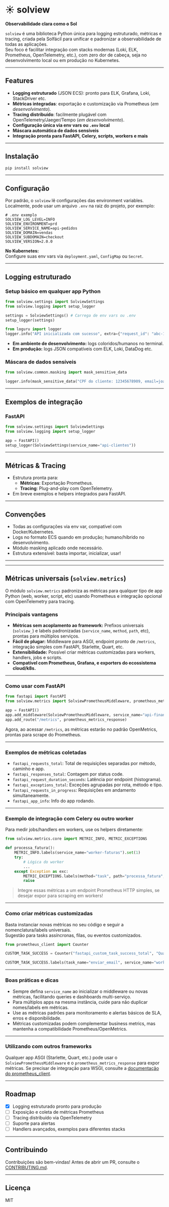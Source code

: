 # ☀️ solview

**Observabilidade clara como o Sol**

`solview` é uma biblioteca Python única para logging estruturado, métricas e tracing, criada pela Solfácil para unificar e padronizar a observabilidade de todas as aplicações.  
Seu foco é facilitar integração com stacks modernas (Loki, ELK, Prometheus, OpenTelemetry, etc.), com zero dor de cabeça, seja no desenvolvimento local ou em produção no Kubernetes.

---

## Features

- **Logging estruturado** (JSON ECS): pronto para ELK, Grafana, Loki, StackDriver etc.
- **Métricas integradas**: exportação e customização via Prometheus (*em desenvolvimento*).
- **Tracing distribuído**: facilmente plugável com OpenTelemetry/Jaeger/Tempo (*em desenvolvimento*).
- **Configuração única via env vars ou `.env` local**
- **Máscara automática de dados sensíveis**
- **Integração pronta para FastAPI, Celery, scripts, workers e mais**

---

## Instalação

```bash
pip install solview
```

---

## Configuração

Por padrão, o `solview` lê configurações das environment variables.  
Localmente, pode usar um arquivo `.env` na raiz do projeto, por exemplo:

```
# .env exemplo
SOLVIEW_LOG_LEVEL=INFO
SOLVIEW_ENVIRONMENT=prd
SOLVIEW_SERVICE_NAME=api-pedidos
SOLVIEW_DOMAIN=vendas
SOLVIEW_SUBDOMAIN=checkout
SOLVIEW_VERSION=2.0.0
```

**No Kubernetes:**  
Configure suas env vars via `deployment.yaml`, `ConfigMap` ou `Secret`.

---

## Logging estruturado

### Setup básico em qualquer app Python

```python
from solview.settings import SolviewSettings
from solview.logging import setup_logger

settings = SolviewSettings() # Carrega de env vars ou .env
setup_logger(settings)

from loguru import logger
logger.info("API inicializada com sucesso", extra={"request_id": "abc-123"})
```

- **Em ambiente de desenvolvimento:** logs coloridos/humanos no terminal.
- **Em produção:** logs JSON compatíveis com ELK, Loki, DataDog etc.

### Máscara de dados sensíveis

```python
from solview.common.masking import mask_sensitive_data

logger.info(mask_sensitive_data("CPF do cliente: 12345678909, email=joao@email.com"))
```

---

## Exemplos de integração

### FastAPI

```python
from solview.settings import SolviewSettings
from solview.logging import setup_logger

app = FastAPI()
setup_logger(SolviewSettings(service_name="api-clientes"))
```

---

## Métricas & Tracing

- Estrutura pronta para:
  - **Métricas**: Exportação Prometheus.
  - **Tracing**: Plug-and-play com OpenTelemetry.
- Em breve exemplos e helpers integrados para FastAPI.

---

## Convenções

- Todas as configurações via env var, compatível com Docker/Kubernetes.
- Logs no formato ECS quando em produção; humano/híbrido no desenvolvimento.
- Módulo masking aplicado onde necessário.
- Estrutura extensível: basta importar, inicializar, usar!

---
---
## Métricas universais (`solview.metrics`)

O módulo `solview.metrics` padroniza as métricas para qualquer tipo de app Python (web, worker, script, etc) usando Prometheus e integração opcional com OpenTelemetry para tracing.

### Principais vantagens

- **Métricas sem acoplamento ao framework:** Prefixos universais (`solview_`) e labels padronizadas (`service_name`, `method`, `path`, etc), prontas para múltiplos serviços.
- **Fácil de plugar:** Middleware para ASGI, endpoint pronto de `/metrics`, integração simples com FastAPI, Starlette, Quart, etc.
- **Extensibilidade:** Possível criar métricas customizadas para workers, handlers, jobs e scripts.
- **Compatível com Prometheus, Grafana, e exporters do ecossistema cloud/k8s.**

---

### Como usar com FastAPI

```python
from fastapi import FastAPI
from solview.metrics import SolviewPrometheusMiddleware, prometheus_metrics_response

app = FastAPI()
app.add_middleware(SolviewPrometheusMiddleware, service_name="api-financeiro")
app.add_route("/metrics", prometheus_metrics_response)
```

Agora, ao acessar `/metrics`, as métricas estarão no padrão OpenMetrics, prontas para scrape do Prometheus.

---

### Exemplos de métricas coletadas

- `fastapi_requests_total`: Total de requisições separadas por método, caminho e app.
- `fastapi_responses_total`: Contagem por status code.
- `fastapi_request_duration_seconds`: Latência por endpoint (histograma).
- `fastapi_exceptions_total`: Exceções agrupadas por rota, método e tipo.
- `fastapi_requests_in_progress`: Requisições em andamento simultaneamente.
- `fastapi_app_info`: Info do app rodando.

---

### Exemplo de integração com Celery ou outro worker

Para medir jobs/handlers em workers, use os helpers diretamente:

```python
from solview.metrics.core import METRIC_INFO, METRIC_EXCEPTIONS

def processa_fatura():
    METRIC_INFO.labels(service_name="worker-faturas").set(1)
    try:
        # Lógica do worker
        ...
    except Exception as exc:
        METRIC_EXCEPTIONS.labels(method="task", path="processa_fatura", exception_type=type(exc).__name__, service_name="worker-faturas").inc()
        raise
```
> Integre essas métricas a um endpoint Prometheus HTTP simples, se desejar expor para scraping em workers!

---

### Como criar métricas customizadas

Basta instanciar novas métricas no seu código e seguir a nomenclatura/labels universais.  
Sugestão para tasks assíncronas, filas, ou eventos customizados.

```python
from prometheus_client import Counter

CUSTOM_TASK_SUCCESS = Counter("fastapi_custom_task_success_total", "Quantidade de tarefas customizadas com sucesso.", ["task_name", "service_name"])

CUSTOM_TASK_SUCCESS.labels(task_name="enviar_email", service_name="worker-emails").inc()
```

---

### Boas práticas e dicas

- Sempre defina `service_name` ao inicializar o middleware ou novas métricas, facilitando queries e dashboards multi-serviço.
- Para múltiplos apps na mesma instância, cuide para não duplicar nomes/labels em métricas.
- Use as métricas padrões para monitoramento e alertas básicos de SLA, erros e disponibilidade.
- Métricas customizadas podem complementar business metrics, mas mantenha a compatibilidade Prometheus/OpenMetrics.

---

### Utilizando com outros frameworks

Qualquer app ASGI (Starlette, Quart, etc.) pode usar o `SolviewPrometheusMiddleware` e o `prometheus_metrics_response` para expor métricas.
Se precisar de integração para WSGI, consulte a [documentação do prometheus_client](https://github.com/prometheus/client_python).

---

## Roadmap

- [x] Logging estruturado pronto para produção
- [ ] Exposição e coleta de métricas Prometheus
- [ ] Tracing distribuído via OpenTelemetry
- [ ] Suporte para alertas
- [ ] Handlers avançados, exemplos para diferentes stacks

---

## Contribuindo

Contribuições são bem-vindas! Antes de abrir um PR, consulte o [CONTRIBUTING.md](CONTRIBUTING.md).

---

## Licença

MIT